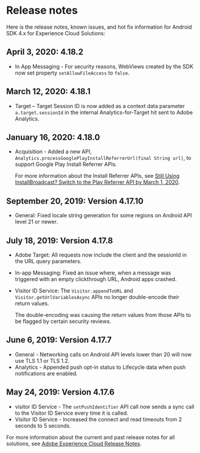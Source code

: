 # Release notes

Here is the release notes, known issues, and hot fix information for Android SDK 4.x for Experience Cloud Solutions:

## April 3, 2020: 4.18.2

* In App Messaging - For security reasons, WebViews created by the SDK now set property `setAllowFileAccess` to `false`.

## March 12, 2020: 4.18.1

* Target – Target Session ID is now added as a context data parameter `a.target.sessionId` in the internal Analytics-for-Target hit sent to Adobe Analytics.

## January 16, 2020: 4.18.0

* Acquisition - Added a new API, `Analytics.processGooglePlayInstallReferrerUrl(final String url)`, to support Google Play Install Referrer APIs.

  For more information about the Install Referrer APIs, see [Still Using InstallBroadcast? Switch to the Play Referrer API by March 1, 2020](https://android-developers.googleblog.com/2019/11/still-using-installbroadcast-switch-to.html).

## September 20, 2019: Version 4.17.10

* General: Fixed locale string generation for some regions on Android API level 21 or newer.

## July 18, 2019: Version 4.17.8

* Adobe Target: All requests now include the client and the sessionId in the URL query parameters.
* In-app Messaging: Fixed an issue where, when a message was triggered with an empty clickthrough URL, Android apps crashed.
* Visitor ID Service: The `Visitor.appendToURL` and `Visitor.getUrlVariablesAsync` APIs no longer double-encode their return values.

   The double-encoding was causing the return values from those APIs to be flagged by certain security reviews.

## June 6, 2019: Version 4.17.7

* General - Networking calls on Android API levels lower than 20 will now use TLS 1.1 or TLS 1.2.
* Analytics - Appended push opt-in status to Lifecycle data when push notifications are enabled.

## May 24, 2019: Version 4.17.6

* visitor ID Service - The `setPushIdentifier` API call now sends a sync call to the Visitor ID Service every time it is called. 
* Visitor ID Service - Increased the connect and read timeouts from 2 seconds to 5 seconds.

For more information about the current and past release notes for all solutions, see [Adobe Experience Cloud Release Notes](https://experienceleague.adobe.com/docs/release-notes/experience-cloud/current.html).
